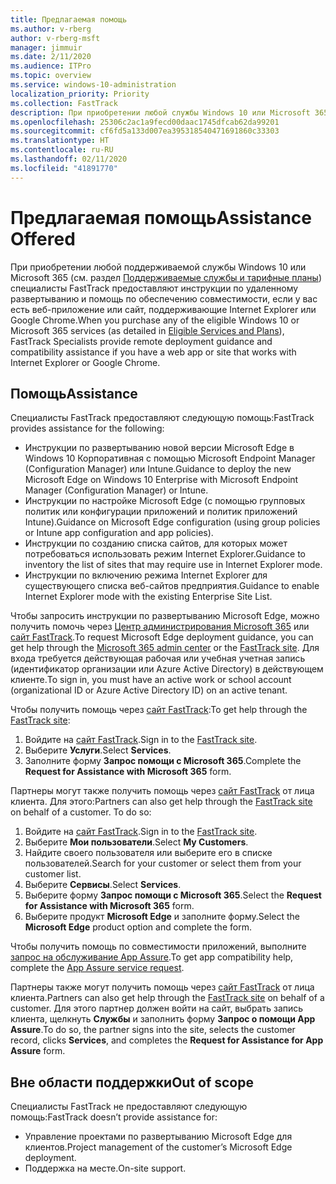 ```yaml
---
title: Предлагаемая помощь
ms.author: v-rberg
author: v-rberg-msft
manager: jimmuir
ms.date: 2/11/2020
ms.audience: ITPro
ms.topic: overview
ms.service: windows-10-administration
localization_priority: Priority
ms.collection: FastTrack
description: При приобретении любой службы Windows 10 или Microsoft 365 (см. раздел "Поддерживаемые службы и тарифные планы") специалисты FastTrack предоставляют инструкции по удаленному развертыванию и помощь по обеспечению совместимости, если у вас есть веб-приложение или сайт, поддерживающие Internet Explorer или Google Chrome.
ms.openlocfilehash: 25306c2ac1a9fecd00daac1745dfcab62da99201
ms.sourcegitcommit: cf6fd5a133d007ea395318540471691860c33303
ms.translationtype: HT
ms.contentlocale: ru-RU
ms.lasthandoff: 02/11/2020
ms.locfileid: "41891770"
---
```

# <a name="assistance-offered"></a><span data-ttu-id="ceeab-103">Предлагаемая помощь</span><span class="sxs-lookup"><span data-stu-id="ceeab-103">Assistance Offered</span></span>

<span data-ttu-id="ceeab-104">При приобретении любой поддерживаемой службы Windows 10 или Microsoft 365 (см. раздел [Поддерживаемые службы и тарифные планы](M365-eligible-services-and-plans.md)) специалисты FastTrack предоставляют инструкции по удаленному развертыванию и помощь по обеспечению совместимости, если у вас есть веб-приложение или сайт, поддерживающие Internet Explorer или Google Chrome.</span><span class="sxs-lookup"><span data-stu-id="ceeab-104">When you purchase any of the eligible Windows 10 or Microsoft 365 services (as detailed in [Eligible Services and Plans](M365-eligible-services-and-plans.md)), FastTrack Specialists provide remote deployment guidance and compatibility assistance if you have a web app or site that works with Internet Explorer or Google Chrome.</span></span> 

## <a name="assistance"></a><span data-ttu-id="ceeab-105">Помощь</span><span class="sxs-lookup"><span data-stu-id="ceeab-105">Assistance</span></span>

<span data-ttu-id="ceeab-106">Специалисты FastTrack предоставляют следующую помощь:</span><span class="sxs-lookup"><span data-stu-id="ceeab-106">FastTrack provides assistance for the following:</span></span>
- <span data-ttu-id="ceeab-107">Инструкции по развертыванию новой версии Microsoft Edge в Windows 10 Корпоративная с помощью Microsoft Endpoint Manager (Configuration Manager) или Intune.</span><span class="sxs-lookup"><span data-stu-id="ceeab-107">Guidance to deploy the new Microsoft Edge on Windows 10 Enterprise with Microsoft Endpoint Manager (Configuration Manager) or Intune.</span></span>
- <span data-ttu-id="ceeab-108">Инструкции по настройке Microsoft Edge (с помощью групповых политик или конфигурации приложений и политик приложений Intune).</span><span class="sxs-lookup"><span data-stu-id="ceeab-108">Guidance on Microsoft Edge configuration (using group policies or Intune app configuration and app policies).</span></span>
- <span data-ttu-id="ceeab-109">Инструкции по созданию списка сайтов, для которых может потребоваться использовать режим Internet Explorer.</span><span class="sxs-lookup"><span data-stu-id="ceeab-109">Guidance to inventory the list of sites that may require use in Internet Explorer mode.</span></span>
- <span data-ttu-id="ceeab-110">Инструкции по включению режима Internet Explorer для существующего списка веб-сайтов предприятия.</span><span class="sxs-lookup"><span data-stu-id="ceeab-110">Guidance to enable Internet Explorer mode with the existing Enterprise Site List.</span></span>

<span data-ttu-id="ceeab-111">Чтобы запросить инструкции по развертыванию Microsoft Edge, можно получить помочь через [Центр администрирования Microsoft 365](https://go.microsoft.com/fwlink/?linkid=2032704) или [сайт FastTrack](https://go.microsoft.com/fwlink/?linkid=780698).</span><span class="sxs-lookup"><span data-stu-id="ceeab-111">To request Microsoft Edge deployment guidance, you can get help through the [Microsoft 365 admin center](https://go.microsoft.com/fwlink/?linkid=2032704) or the [FastTrack site](https://go.microsoft.com/fwlink/?linkid=780698).</span></span> <span data-ttu-id="ceeab-112">Для входа требуется действующая рабочая или учебная учетная запись (идентификатор организации или Azure Active Directory) в действующем клиенте.</span><span class="sxs-lookup"><span data-stu-id="ceeab-112">To sign in, you must have an active work or school account (organizational ID or Azure Active Directory ID) on an active tenant.</span></span> 

<span data-ttu-id="ceeab-113">Чтобы получить помощь через [сайт FastTrack](https://go.microsoft.com/fwlink/?linkid=780698):</span><span class="sxs-lookup"><span data-stu-id="ceeab-113">To get help through the [FastTrack site](https://go.microsoft.com/fwlink/?linkid=780698):</span></span> 
1.  <span data-ttu-id="ceeab-114">Войдите на [сайт FastTrack](https://go.microsoft.com/fwlink/?linkid=780698).</span><span class="sxs-lookup"><span data-stu-id="ceeab-114">Sign in to the [FastTrack site](https://go.microsoft.com/fwlink/?linkid=780698).</span></span> 
2.  <span data-ttu-id="ceeab-115">Выберите **Услуги**.</span><span class="sxs-lookup"><span data-stu-id="ceeab-115">Select **Services**.</span></span>
3.  <span data-ttu-id="ceeab-116">Заполните форму **Запрос помощи с Microsoft 365**.</span><span class="sxs-lookup"><span data-stu-id="ceeab-116">Complete the **Request for Assistance with Microsoft 365** form.</span></span>
  
<span data-ttu-id="ceeab-p102">Партнеры могут также получить помощь через [сайт FastTrack](https://go.microsoft.com/fwlink/?linkid=780698) от лица клиента. Для этого:</span><span class="sxs-lookup"><span data-stu-id="ceeab-p102">Partners can also get help through the [FastTrack site](https://go.microsoft.com/fwlink/?linkid=780698) on behalf of a customer. To do so:</span></span>
1.  <span data-ttu-id="ceeab-119">Войдите на [сайт FastTrack](https://go.microsoft.com/fwlink/?linkid=780698).</span><span class="sxs-lookup"><span data-stu-id="ceeab-119">Sign in to the [FastTrack site](https://go.microsoft.com/fwlink/?linkid=780698).</span></span> 
2.  <span data-ttu-id="ceeab-120">Выберите **Мои пользователи**.</span><span class="sxs-lookup"><span data-stu-id="ceeab-120">Select **My Customers**.</span></span>
3.  <span data-ttu-id="ceeab-121">Найдите своего пользователя или выберите его в списке пользователей.</span><span class="sxs-lookup"><span data-stu-id="ceeab-121">Search for your customer or select them from your customer list.</span></span>
4.  <span data-ttu-id="ceeab-122">Выберите **Сервисы**.</span><span class="sxs-lookup"><span data-stu-id="ceeab-122">Select **Services**.</span></span>
5.  <span data-ttu-id="ceeab-123">Выберите форму **Запрос помощи с Microsoft 365**.</span><span class="sxs-lookup"><span data-stu-id="ceeab-123">Select the **Request for Assistance with Microsoft 365** form.</span></span>
6.  <span data-ttu-id="ceeab-124">Выберите продукт **Microsoft Edge** и заполните форму.</span><span class="sxs-lookup"><span data-stu-id="ceeab-124">Select the **Microsoft Edge** product option and complete the form.</span></span>
 
<span data-ttu-id="ceeab-125">Чтобы получить помощь по совместимости приложений, выполните [запрос на обслуживание App Assure](https://go.microsoft.com/fwlink/?linkid=2022721).</span><span class="sxs-lookup"><span data-stu-id="ceeab-125">To get app compatibility help, complete the [App Assure service request](https://go.microsoft.com/fwlink/?linkid=2022721).</span></span>

<span data-ttu-id="ceeab-126">Партнеры также могут получить помощь через [сайт FastTrack](https://go.microsoft.com/fwlink/?linkid=780698) от лица клиента.</span><span class="sxs-lookup"><span data-stu-id="ceeab-126">Partners can also get help through the [FastTrack site](https://go.microsoft.com/fwlink/?linkid=780698) on behalf of a customer.</span></span> <span data-ttu-id="ceeab-127">Для этого партнер должен войти на сайт, выбрать запись клиента, щелкнуть **Службы** и заполнить форму **Запрос о помощи App Assure**.</span><span class="sxs-lookup"><span data-stu-id="ceeab-127">To do so, the partner signs into the site, selects the customer record, clicks **Services**, and completes the **Request for Assistance for App Assure** form.</span></span>

## <a name="out-of-scope"></a><span data-ttu-id="ceeab-128">Вне области поддержки</span><span class="sxs-lookup"><span data-stu-id="ceeab-128">Out of scope</span></span>

<span data-ttu-id="ceeab-129">Специалисты FastTrack не предоставляют следующую помощь:</span><span class="sxs-lookup"><span data-stu-id="ceeab-129">FastTrack doesn’t provide assistance for:</span></span>
- <span data-ttu-id="ceeab-130">Управление проектами по развертыванию Microsoft Edge для клиентов.</span><span class="sxs-lookup"><span data-stu-id="ceeab-130">Project management of the customer’s Microsoft Edge deployment.</span></span>
- <span data-ttu-id="ceeab-131">Поддержка на месте.</span><span class="sxs-lookup"><span data-stu-id="ceeab-131">On-site support.</span></span>